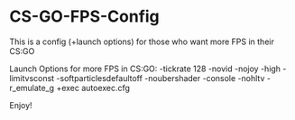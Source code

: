 # CS-GO-FPS-Config

This is a config (+launch options) for those who want more FPS in their CS:GO

Launch Options for more FPS in CS:GO:
-tickrate 128 -novid -nojoy -high -limitvsconst -softparticlesdefaultoff -noubershader -console -nohltv -r_emulate_g +exec autoexec.cfg

Enjoy!
